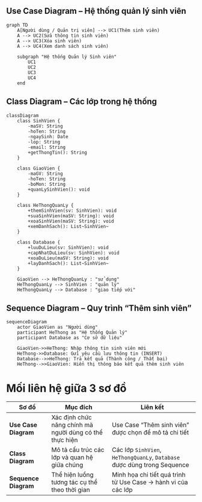 ## Use Case Diagram – Hệ thống quản lý sinh viên

```mermaid
graph TD
    A[Người dùng / Quản trị viên] --> UC1(Thêm sinh viên)
    A --> UC2(Sửa thông tin sinh viên)
    A --> UC3(Xóa sinh viên)
    A --> UC4(Xem danh sách sinh viên)

    subgraph "Hệ thống Quản lý Sinh viên"
        UC1
        UC2
        UC3
        UC4
    end

```

## Class Diagram – Các lớp trong hệ thống

```mermaid
classDiagram
    class SinhVien {
        -maSV: String
        -hoTen: String
        -ngaySinh: Date
        -lop: String
        -email: String
        +getThongTin(): String
    }

    class GiaoVien {
        -maGV: String
        -hoTen: String
        -boMon: String
        +quanLySinhVien(): void
    }

    class HeThongQuanLy {
        +themSinhVien(sv: SinhVien): void
        +suaSinhVien(maSV: String): void
        +xoaSinhVien(maSV: String): void
        +xemDanhSach(): List~SinhVien~
    }

    class Database {
        +luuDuLieu(sv: SinhVien): void
        +capNhatDuLieu(sv: SinhVien): void
        +xoaDuLieu(maSV: String): void
        +layDanhSach(): List~SinhVien~
    }

    GiaoVien --> HeThongQuanLy : "sử dụng"
    HeThongQuanLy --> SinhVien : "quản lý"
    HeThongQuanLy --> Database : "giao tiếp với"

```

## Sequence Diagram – Quy trình “Thêm sinh viên”

```mermaid
sequenceDiagram
    actor GiaoVien as "Người dùng"
    participant HeThong as "Hệ thống Quản lý"
    participant Database as "Cơ sở dữ liệu"

    GiaoVien->>HeThong: Nhập thông tin sinh viên mới
    HeThong->>Database: Gửi yêu cầu lưu thông tin (INSERT)
    Database-->>HeThong: Trả kết quả (Thành công / Thất bại)
    HeThong-->>GiaoVien: Hiển thị thông báo kết quả thêm sinh viên

```

# Mối liên hệ giữa 3 sơ đồ

| Sơ đồ                | Mục đích                                                | Liên kết                                                                 |
| -------------------- | ------------------------------------------------------- | ------------------------------------------------------------------------ |
| **Use Case Diagram** | Xác định chức năng chính mà người dùng có thể thực hiện | Use Case “Thêm sinh viên” được chọn để mô tả chi tiết                    |
| **Class Diagram**    | Mô tả cấu trúc các lớp và quan hệ giữa chúng            | Các lớp `SinhVien`, `HeThongQuanLy`, `Database` được dùng trong Sequence |
| **Sequence Diagram** | Thể hiện luồng tương tác cụ thể theo thời gian          | Minh họa chi tiết quá trình từ Use Case → hành vi của các lớp            |
